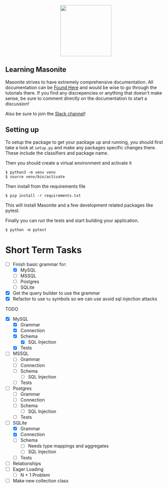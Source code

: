 
<p align="center">
<img src="https://i.imgur.com/rEXcoMn.png" width="160px"> 
</p>

## Learning Masonite

Masonite strives to have extremely comprehensive documentation. All documentation can be [Found Here](https://masoniteframework.gitbooks.io/docs/content/) and would be wise to go through the tutorials there. If you find any discrepencies or anything that doesn't make sense, be sure to comment directly on the documentation to start a discussion!

Also be sure to join the [Slack channel](https://masoniteframework.gitbooks.io/docs/content/)!

## Setting up

To setup the package to get your package up and running, you should first take a look at `setup.py` and make any packages specific changes there. These include the classifiers and package name.

Then you should create a virtual environment and activate it

```
$ python3 -m venv venv
$ source venv/bin/activate
```

Then install from the requirements file

```
$ pip install -r requirements.txt
```

This will install Masonite and a few development related packages like pytest.

Finally you can run the tests and start building your application.

```
$ python -m pytest
```

# Short Term Tasks

- [ ] Finish basic grammar for:
    - [x] MySQL
    - [ ] MSSQL
    - [ ] Postgres
    - [ ] SQLite
- [x] Get the query builder to use the grammar
- [x] Refactor to use `%s` symbols so we can use avoid sql injection attacks

TODO

- [x] MySQL
    - [x] Grammar
    - [x] Connection
    - [x] Schema
        - [x] SQL Injection
    - [x] Tests

- [ ] MSSQL
    - [ ] Grammar
    - [ ] Connection
    - [ ] Schema
        - [ ] SQL Injection
    - [ ] Tests

- [ ] Postgres
    - [ ] Grammar
    - [ ] Connection
    - [ ] Schema
        - [ ] SQL Injection
    - [ ] Tests

- [ ] SQLite
    - [x] Grammar
    - [x] Connection
    - [ ] Schema
        - [ ] Needs type mappings and aggregates
        - [ ] SQL Injection
    - [ ] Tests

- [ ] Relationships
- [ ] Eager Loading
    - [ ] N + 1 Problem
- [ ] Make new collection class